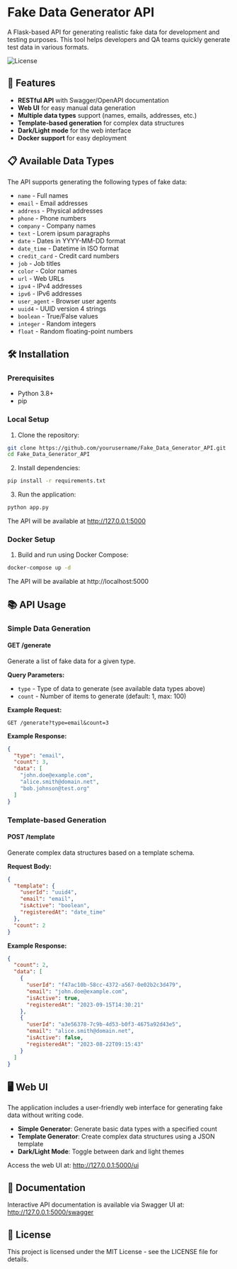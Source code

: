 # Fake Data Generator API

A Flask-based API for generating realistic fake data for development and testing purposes. This tool helps developers and QA teams quickly generate test data in various formats.

![License](https://img.shields.io/badge/license-MIT-blue.svg)

## 🚀 Features

- **RESTful API** with Swagger/OpenAPI documentation
- **Web UI** for easy manual data generation
- **Multiple data types** support (names, emails, addresses, etc.)
- **Template-based generation** for complex data structures
- **Dark/Light mode** for the web interface
- **Docker support** for easy deployment

## 📋 Available Data Types

The API supports generating the following types of fake data:

- `name` - Full names
- `email` - Email addresses
- `address` - Physical addresses
- `phone` - Phone numbers
- `company` - Company names
- `text` - Lorem ipsum paragraphs
- `date` - Dates in YYYY-MM-DD format
- `date_time` - Datetime in ISO format
- `credit_card` - Credit card numbers
- `job` - Job titles
- `color` - Color names
- `url` - Web URLs
- `ipv4` - IPv4 addresses
- `ipv6` - IPv6 addresses
- `user_agent` - Browser user agents
- `uuid4` - UUID version 4 strings
- `boolean` - True/False values
- `integer` - Random integers
- `float` - Random floating-point numbers

## 🛠️ Installation

### Prerequisites

- Python 3.8+
- pip

### Local Setup

1. Clone the repository:

```bash
git clone https://github.com/yourusername/Fake_Data_Generator_API.git
cd Fake_Data_Generator_API
```

2. Install dependencies:

```bash
pip install -r requirements.txt
```

3. Run the application:

```bash
python app.py
```

The API will be available at http://127.0.0.1:5000

### Docker Setup

1. Build and run using Docker Compose:

```bash
docker-compose up -d
```

The API will be available at http://localhost:5000

## 📚 API Usage

### Simple Data Generation

#### GET /generate

Generate a list of fake data for a given type.

**Query Parameters:**

- `type` - Type of data to generate (see available data types above)
- `count` - Number of items to generate (default: 1, max: 100)

**Example Request:**

```
GET /generate?type=email&count=3
```

**Example Response:**

```json
{
  "type": "email",
  "count": 3,
  "data": [
    "john.doe@example.com",
    "alice.smith@domain.net",
    "bob.johnson@test.org"
  ]
}
```

### Template-based Generation

#### POST /template

Generate complex data structures based on a template schema.

**Request Body:**

```json
{
  "template": {
    "userId": "uuid4",
    "email": "email",
    "isActive": "boolean",
    "registeredAt": "date_time"
  },
  "count": 2
}
```

**Example Response:**

```json
{
  "count": 2,
  "data": [
    {
      "userId": "f47ac10b-58cc-4372-a567-0e02b2c3d479",
      "email": "john.doe@example.com",
      "isActive": true,
      "registeredAt": "2023-09-15T14:30:21"
    },
    {
      "userId": "a3e56378-7c9b-4d53-b0f3-4675a92d43e5",
      "email": "alice.smith@domain.net",
      "isActive": false,
      "registeredAt": "2023-08-22T09:15:43"
    }
  ]
}
```

## 🖥️ Web UI

The application includes a user-friendly web interface for generating fake data without writing code.

- **Simple Generator**: Generate basic data types with a specified count
- **Template Generator**: Create complex data structures using a JSON template
- **Dark/Light Mode**: Toggle between dark and light themes

Access the web UI at: http://127.0.0.1:5000/ui

## 📖 Documentation

Interactive API documentation is available via Swagger UI at: http://127.0.0.1:5000/swagger

## 📄 License

This project is licensed under the MIT License - see the LICENSE file for details.